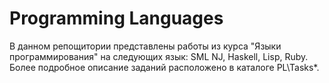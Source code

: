 # Programming Languages
В данном репощитории представлены работы из курса "Языки программирования" на следующих язык: SML NJ, Haskell, Lisp, Ruby.
Более подробное описание заданий расположено в каталоге PL\Tasks\*.
